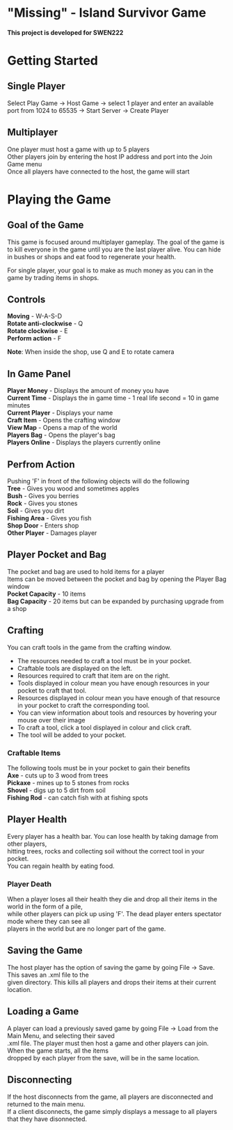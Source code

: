 # "Missing" - Island Survivor Game

#### This project is developed for SWEN222

# Getting Started

## Single Player
Select Play Game -> Host Game -> select 1 player and enter an available port from 1024 to 65535 -> Start Server -> Create Player
## Multiplayer
One player must host a game with up to 5 players  
Other players join by entering the host IP address and port into the Join Game menu  
Once all players have connected to the host, the game will start

# Playing the Game

## Goal of the Game

This game is focused around multiplayer gameplay. The goal of the game is to
kill everyone in the game until you are the last player alive. You can hide in bushes or shops and eat food to regenerate your health.  

For single player, your goal is to make as much money as you can in the game by trading items in shops.  

## Controls
**Moving** - W-A-S-D  
**Rotate anti-clockwise** - Q  
**Rotate clockwise** - E  
**Perform action** - F  
  
**Note**: When inside the shop, use Q and E to rotate camera

## In Game Panel

**Player Money** -  Displays the amount of money you have  
**Current Time** - Displays the in game time - 1 real life second = 10 in game minutes  
**Current Player** - Displays your name  
**Craft Item** - Opens the crafting window  
**View Map** - Opens a map of the world  
**Players Bag** - Opens the player's bag  
**Players Online** - Displays the players currently online

## Perfrom Action
Pushing 'F' in front of the following objects will do the following  
**Tree** - Gives you wood and sometimes apples  
**Bush** - Gives you berries  
**Rock** - Gives you stones  
**Soil** - Gives you dirt  
**Fishing Area** - Gives you fish  
**Shop Door** - Enters shop  
**Other Player** - Damages player  

## Player Pocket and Bag
The pocket and bag are used to hold items for a player  
Items can be moved between the pocket and bag by opening the Player Bag window  
**Pocket Capacity** - 10 items  
**Bag Capacity** - 20 items but can be expanded by purchasing upgrade from a shop

## Crafting
You can craft tools in the game from the crafting window.  
  * The resources needed to craft a tool must be in your pocket.  
  * Craftable tools are displayed on the left.  
  * Resources required to craft that item are on the right.  
  * Tools displayed in colour mean you have enough resources in your pocket to craft that tool.  
  * Resources displayed in colour mean you have enough of that resource in your pocket to craft the corresponding tool.  
  * You can view information about tools and resources by hovering your mouse over their image
  * To craft a tool, click a tool displayed in colour and click craft.  
  * The tool will be added to your pocket.  

### Craftable Items
The following tools must be in your pocket to gain their benefits  
**Axe** - cuts up to 3 wood from trees  
**Pickaxe** - mines up to 5 stones from rocks  
**Shovel** - digs up to 5 dirt from soil  
**Fishing Rod** - can catch fish with at fishing spots

## Player Health
Every player has a health bar. You can lose health by taking damage from other players,   
hitting trees, rocks and collecting soil without the correct tool in your pocket.  
You can regain health by eating food.
### Player Death
When a player loses all their health they die and drop all their items in the world in the form of a pile,  
while other players can pick up using 'F'. The dead player enters spectator mode where they can see all  
players in the world but are no longer part of the game.

## Saving the Game
The host player has the option of saving the game by going File -> Save. This saves an .xml file to the  
given directory. This kills all players and drops their items at their current location.

## Loading a Game
A player can load a previously saved game by going File -> Load from the Main Menu, and selecting their saved  
.xml file. The player must then host a game and other players can join. When the game starts, all the items  
dropped by each player from the save, will be in the same location.

## Disconnecting
If the host disconnects from the game, all players are disconnected and returned to the main menu.  
If a client disconnects, the game simply displays a message to all players that they have disonnected.
